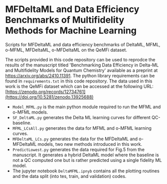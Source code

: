# MFDeltaML and Data Efficiency Benchmarks of Multifidelity Methods for Machine Learning 
Scripts for MFDeltaML and data efficiency benchmarks of DeltaML, MFML, o-MFML, MFDeltaML, o-MFDeltaML on the QeMFi dataset.


The scripts provided in this code repository can be used to reprodce the results of the manuscript titled 'Benchmarking Data Efficiency in Delta-ML and Multifidelity Models for Quantum Chemistry' available as a preprint at https://arxiv.org/abs/2410.11391. The python library requirements can be found in `requirements.txt` in this code repository.
The data used in this work is the QeMFi dataset which can be accessed at the following URL: [https://zenodo.org/records/12734761](https://doi.org/10.5281/zenodo.13925688)

* `Model_MFML.py` is the main python module required to run the MFML and o-MFML models.
* `SF_DeltaML.py` generates the Delta ML learning curves for different QC-baseline.
* `MFML_LCsAll.py` generates the data for MFML and o-MFML learning curves.
* `MFDeltaML_LCs.py` generates the data for the MFDeltaML and o-MFDeltaML models, two new methods introduced in this work.
* `PredictLowest.py` generates the data required for Fig.5 from the manuscript. It generates a hybrid DeltaML model where the baseline is not a QC computed one but is rather predicted using a single fidelity ML model.
* The jupyter notebook `DeltaMFML.ipnyb` contains all the plotting routines and the data split (into tes, train, and validation) codes.
